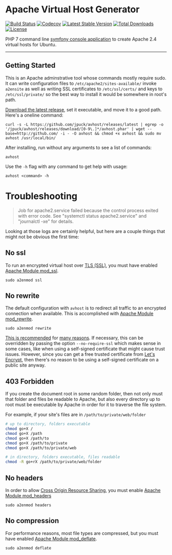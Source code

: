 # Apache Virtual Host Generator

[![Build Status][12]][11]
[![Codecov][16]][14]
[![Latest Stable Version][7]][6]
[![Total Downloads][8]][6]
[![License][9]][6]

PHP 7 command line [symfony console application][1] to create Apache 2.4 virtual
hosts for Ubuntu.

----------

## Getting Started

This is an Apache adminstrative tool whose commands mostly require sudo.
It can write configuration files to `/etc/apache2/sites-available/` invoke `a2ensite`
as well as writing SSL certificates to `/etc/ssl/certs/` and keys to `/etc/ssl/private/`
so the best way to install it would be somewhere in root's path.

[Download the latest release][6], set it executable, and move it to a good path. Here's a oneline command:

    curl -s -L https://github.com/jpuck/avhost/releases/latest | egrep -o '/jpuck/avhost/releases/download/[0-9\.]*/avhost.phar' | wget --base=http://github.com/ -i - -O avhost && chmod +x avhost && sudo mv avhost /usr/local/bin/

After installing, run without any arguments to see a list of commands:

    avhost

Use the `-h` flag with any command to get help with usage:

    avhost <command> -h

# Troubleshooting

> Job for apache2.service failed because the control process exited with error code.
> See "systemctl status apache2.service" and "journalctl -xe" for details.

Looking at those logs are certainly helpful, but here are a couple things that might not be obvious
the first time:

## No ssl

To run an encrypted virtual host over [TLS (SSL)][21], you must have enabled [Apache Module mod_ssl][23].

    sudo a2enmod ssl

## No rewrite

The default configuration with `avhost` is to redirect all traffic to an encrypted connection when available.
This is accomplished with [Apache Module mod_rewrite][19].

    sudo a2enmod rewrite

[This is recommended][18] for [many reasons][17].
If necessary, this can be overridden by passing the option `--no-require-ssl`
which makes sense in some cases, like when using a self-signed certificate that might cause trust issues.
However, since you can get a free trusted certificate from [Let's Encrypt][20], then there's no reason to be using
a self-signed certificate on a public site anyway.

## 403 Forbidden

If you create the document root in some random folder, then not only must that folder and files be readable to Apache,
but also every directory up to root must be executable by Apache in order for it to traverse the file system.

For example, if your site's files are in `/path/to/private/web/folder`

```bash
# up to directory, folders executable
chmod go+X /
chmod go+X /path
chmod go+X /path/to
chmod go+X /path/to/private
chmod go+X /path/to/private/web

# in directory, folders executable, files readable
chmod -R go+rX /path/to/private/web/folder
```

## No headers

In order to allow [Cross Origin Resource Sharing][25], you must enable
[Apache Module mod_headers][24]

    sudo a2enmod headers

## No compression

For performance reasons, most file types are compressed, but you must have
enabled [Apache Module mod_deflate][26].

    sudo a2enmod deflate

[1]:http://symfony.com/doc/current/components/console.html
[4]:https://github.com/jpuck/avhost/issues
[5]:https://getcomposer.org/
[6]:https://github.com/jpuck/avhost/releases/latest
[7]:https://poser.pugx.org/jpuck/avhost/v/stable
[8]:https://img.shields.io/github/downloads/jpuck/avhost/total.svg
[9]:https://poser.pugx.org/jpuck/avhost/license
[11]:https://travis-ci.org/jpuck/avhost
[12]:https://travis-ci.org/jpuck/avhost.svg?branch=master
[13]:https://github.com/composer/composer/issues/4072
[14]:https://codecov.io/gh/jpuck/avhost/branch/master
[16]:https://img.shields.io/codecov/c/github/jpuck/avhost/master.svg
[17]:https://webmasters.googleblog.com/2014/08/https-as-ranking-signal.html
[18]:https://www.eff.org/encrypt-the-web
[19]:https://httpd.apache.org/docs/current/mod/mod_rewrite.html
[20]:https://letsencrypt.org/
[21]:https://en.wikipedia.org/wiki/Transport_Layer_Security
[22]:http://stackoverflow.com/a/29400598/4233593
[23]:https://httpd.apache.org/docs/2.4/mod/mod_ssl.html
[24]:https://httpd.apache.org/docs/2.4/mod/mod_headers.html
[25]:https://developer.mozilla.org/en-US/docs/Web/HTTP/Access_control_CORS
[26]:https://httpd.apache.org/docs/current/mod/mod_deflate.html
